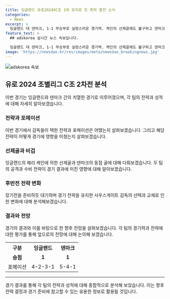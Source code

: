 ```yaml
---
title: 잉글랜드 유로2024XC조 1위 유지로 또 최악 졸전 소식
categories:
  - News
excerpt: >
  잉글랜드 대 덴마크, 1-1 무승부로 실망스러운 경기력. 케인의 선제골에도 불구하고 덴마크의 동점골로 막판 공격도 무참히 끝나. 사우스게이트 감독의 라인업은 지난 경기와 같았고, 후반에도 뚜렷한 변화는 없었으나 3장의 교체 카드를 투입했다. 하지만 결국 추가 득점을 만들지 못한 잉글랜드는 덴마크와 1-1 무승부로 경기 종료.
feature_text: >
  ## adskorea 실시간 뉴스 속보입니다.

  잉글랜드 대 덴마크, 1-1 무승부로 실망스러운 경기력. 케인의 선제골에도 불구하고 덴마크의 동점골로 막판 공격도 무참히 끝나. 사우스게이트 감독의 라인업은 지난 경기와 같았고, 후반에도 뚜렷한 변화는 없었으나 3장의 교체 카드를 투입했다. 하지만 결국 추가 득점을 만들지 못한 잉글랜드는 덴마크와 1-1 무승부로 경기 종료.
image: 'https://newsdao.kr/res/images/meta/newsdao_breakingnews.jpg'
---
```


<p><img src="https://newsdao.kr/res/images/meta/newsdao_breakingnews.jpg" alt="adskorea 속보" /></p>

<h2 data-ke-size="size26">유로 2024 조별리그 C조 2차전 분석</h2>

<p data-ke-size="size16">이번 경기는 잉글랜드와 덴마크 간의 치열한 경기로 이루어졌으며, 각 팀의 전략과 성적에 대해 자세히 알아보겠습니다.</p>

<h3>전략과 포메이션</h3>

<p data-ke-size="size16">이번 경기에서 감독들이 택한 전략과 포메이션은 어땠는지 살펴보겠습니다. 그리고 해당 전략이 어떻게 경기에 영향을 미쳤는지 살펴보겠습니다.</p>

<h3>선제골과 비겁</h3>

<p data-ke-size="size16">잉글랜드의 해리 케인에 의한 선제골과 덴마크의 동점 골에 대해 다뤄보겠습니다. 두 팀의 공격과 수비 전략이 경기 결과에 미친 영향에 대해 알아보겠습니다.</p>

<h3>후반전 전략 변화</h3>

<p data-ke-size="size16">장기전을 준비하듯 대기하며 경기 전략을 유지한 사우스게이트 감독의 선택과 교체로 인한 변화에 대해 분석해보겠습니다.</p>

<h3>결과와 전망</h3>

<p data-ke-size="size16">경기의 결과와 이를 바탕으로 한 향후 전망을 살펴보겠습니다. 각 팀의 경기력과 전략에 대한 평가를 통해 앞으로의 전망에 대해 논의해 보겠습니다.</p>

<table>
    <tr>
        <th>구분</th>
        <th>잉글랜드</th>
        <th>덴마크</th>
    </tr>
    <tr>
        <td style="text-align: center; height: 17px;"><b>승점</b></td>
        <td style="text-align: center; height: 17px;"><b>1</b></td>
        <td style="text-align: center; height: 17px;"><b>1</b></td>
    </tr>
    <tr>
        <td>포메이션</td>
        <td>4-2-3-1</td>
        <td>5-4-1</td>
    </tr>
</table>

<hr>

<p>경기 결과를 통해 각 팀의 전략과 성적에 대해 종합적으로 분석해 보았습니다. 이는 향후 전략 결정과 경기 준비에 참고할 수 있는 유용한 정보로 활용될 것입니다.</p>

